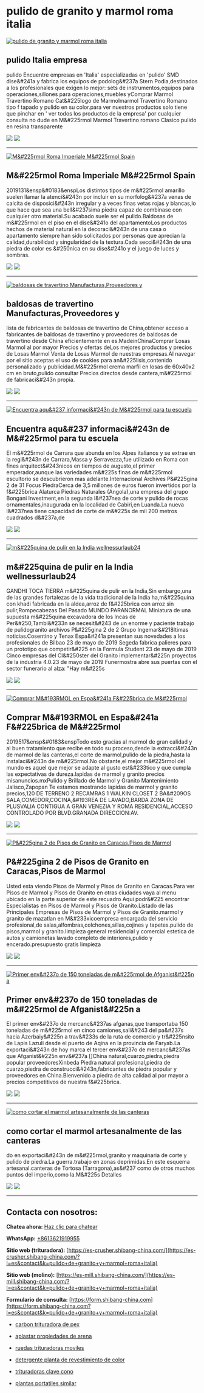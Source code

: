 # pulido de granito y marmol roma italia

<a href="https://swt.shibang-china.com/?l=es&img&k=pulido+de+granito+y+marmol+roma+italia" target="_blank">![pulido de granito y marmol roma italia](http://static.shibang-china.com/all-800x300/1135.jpg)</a>

## pulido Italia empresa
pulido Encuentre empresas en 'Italia' especializadas en 'pulido' SMD dise&#241a y fabrica los equipos de podolog&#237a Stern Podia,destinados a los profesionales que exigen lo mejor: sets de instrumentos,equipos para operaciones,sillones para operaciones,muebles yComprar Marmol Travertino Romano Cat&#225logo de Marmolmarmol Travertino Romano tipo f tapado y pulido en su color.para ver nuestros productos solo tiene que pinchar en ' ver todos los productos de la empresa' por cualquier consulta no dude en M&#225rmol Marmol Travertino romano Clasico pulido en resina transparente


<a href="https://whatsapp.shibangsoft.com/WhatsApp.php" target="_blank" title="WhatsApp">![](http://static.shibang-china.com/icon/whatsapp.png)</a> <a href="https://swt.shibang-china.com/?l=es&icon&k=pulido+de+granito+y+marmol+roma+italia" target="_blank">![](http://static.shibang-china.com/icon/chat-es.png)</a>

---

<a href="https://swt.shibang-china.com/?l=es&img&k=pulido+de+granito+y+marmol+roma+italia" target="_blank">![M&#225rmol Roma Imperiale M&#225rmol Spain](http://static.shibang-china.com/all-800x300/1484.jpg)</a>

## M&#225rmol Roma Imperiale M&#225rmol Spain
2019131&ensp&#0183&enspLos distintos tipos de m&#225rmol amarillo suelen llamar la atenci&#243n por incluir en su morfolog&#237a venas de calcita de disposici&#243n irregular y a veces finas vetas rojas y blancas,lo que hace que sea una bell&#237sima piedra capaz de combinase con cualquier otro material.Su acabado suele ser el pulido.Baldosas de m&#225rmol en el piso en el dise&#241o del apartamentoLos productos hechos de material natural en la decoraci&#243n de una casa o apartamento siempre han sido solicitados por personas que aprecian la calidad,durabilidad y singularidad de la textura.Cada secci&#243n de una piedra de color es &#250nica en su dise&#241o y el juego de luces y sombras.


<a href="https://whatsapp.shibangsoft.com/WhatsApp.php" target="_blank" title="WhatsApp">![](http://static.shibang-china.com/icon/whatsapp.png)</a> <a href="https://swt.shibang-china.com/?l=es&icon&k=pulido+de+granito+y+marmol+roma+italia" target="_blank">![](http://static.shibang-china.com/icon/chat-es.png)</a>

---

<a href="https://swt.shibang-china.com/?l=es&img&k=pulido+de+granito+y+marmol+roma+italia" target="_blank">![baldosas de travertino Manufacturas,Proveedores y](http://static.shibang-china.com/all-800x300/853.jpg)</a>

## baldosas de travertino Manufacturas,Proveedores y
lista de fabricantes de baldosas de travertino de China,obtener acceso a fabricantes de baldosas de travertino y proveedores de baldosas de travertino desde China eficientemente en es.MadeinChinaComprar Losas Marmol al por mayor Precios y ofertas deLos mejores productos y precios de Losas Marmol Venta de Losas Marmol de nuestras empresas.Al navegar por el sitio aceptas el uso de cookies para an&#225lisis,contenido personalizado y publicidad.M&#225rmol crema marfil en losas de 60x40x2 cm en bruto,pulido consultar Precios directos desde cantera,m&#225rmol de fabricaci&#243n propia.


<a href="https://whatsapp.shibangsoft.com/WhatsApp.php" target="_blank" title="WhatsApp">![](http://static.shibang-china.com/icon/whatsapp.png)</a> <a href="https://swt.shibang-china.com/?l=es&icon&k=pulido+de+granito+y+marmol+roma+italia" target="_blank">![](http://static.shibang-china.com/icon/chat-es.png)</a>

---

<a href="https://swt.shibang-china.com/?l=es&img&k=pulido+de+granito+y+marmol+roma+italia" target="_blank">![Encuentra aqu&#237 informaci&#243n de M&#225rmol para tu escuela](http://static.shibang-china.com/all-800x300/1367.jpg)</a>

## Encuentra aqu&#237 informaci&#243n de M&#225rmol para tu escuela
El m&#225rmol de Carrara que abunda en los Alpes italianos y se extrae en la regi&#243n de Carrara,Massa y Serravezza,fue utilizado en Roma con fines arquitect&#243nicos en tiempos de augusto,el primer emperador,aunque las variedades m&#225s finas de m&#225rmol escultorio se descubrieron mas adelante.Internacional Archives P&#225gina 2 de 31 Focus PiedraCerca de 3,5 millones de euros fueron invertidos por la f&#225brica Alaturca Piedras Naturales (Angola),una empresa del grupo Bongani Investment,en la segunda l&#237nea de corte y pulido de rocas ornamentales,inaugurada en la localidad de Cabiri,en Luanda.La nueva l&#237nea tiene capacidad de corte de m&#225s de mil 200 metros cuadrados d&#237a,de


<a href="https://whatsapp.shibangsoft.com/WhatsApp.php" target="_blank" title="WhatsApp">![](http://static.shibang-china.com/icon/whatsapp.png)</a> <a href="https://swt.shibang-china.com/?l=es&icon&k=pulido+de+granito+y+marmol+roma+italia" target="_blank">![](http://static.shibang-china.com/icon/chat-es.png)</a>

---

<a href="https://swt.shibang-china.com/?l=es&img&k=pulido+de+granito+y+marmol+roma+italia" target="_blank">![m&#225quina de pulir en la India wellnessurlaub24](http://static.shibang-china.com/all-800x300/1047.jpg)</a>

## m&#225quina de pulir en la India wellnessurlaub24
GANDHI TOCA TIERRA m&#225quina de pulir en la India,Sin embargo,una de las grandes fortalezas de la vida tradicional de la India ha,m&#225quina con khadi fabricada en la aldea,arroz de f&#225brica con arroz sin pulir,Rompecabezas Del Pasado MUNDO PARANORMAL Miniatura de una supuesta m&#225quina excavadora de los Incas de Per&#250,Tambi&#233n se necesit&#243 de un enorme y paciente trabajo de pulidogranito archivos P&#225gina 2 de 2 Grupo Ingemar&#218ltimas noticias.Cosentino y Tenax Espa&#241a presentan sus novedades a los profesionales de Bilbao 23 de mayo de 2019 Segeda fabrica palieres para un prototipo que competir&#225 en la Formula Student 23 de mayo de 2019 Cinco empresas del Cl&#250ster del Granito implementar&#225n proyectos de la industria 4.0.23 de mayo de 2019 Funermostra abre sus puertas con el sector funerario al alza: "Hay m&#225s


<a href="https://whatsapp.shibangsoft.com/WhatsApp.php" target="_blank" title="WhatsApp">![](http://static.shibang-china.com/icon/whatsapp.png)</a> <a href="https://swt.shibang-china.com/?l=es&icon&k=pulido+de+granito+y+marmol+roma+italia" target="_blank">![](http://static.shibang-china.com/icon/chat-es.png)</a>

---

<a href="https://swt.shibang-china.com/?l=es&img&k=pulido+de+granito+y+marmol+roma+italia" target="_blank">![Comprar M&#193RMOL en Espa&#241a F&#225brica de M&#225rmol](http://static.shibang-china.com/all-800x300/1182.jpg)</a>

## Comprar M&#193RMOL en Espa&#241a F&#225brica de M&#225rmol
2019517&ensp&#0183&enspTodo esto gracias al marmol de gran calidad y al buen tratamiento que recibe en todo su proceso,desde la extracci&#243n de marmol de las canteras,el corte de marmol,pulido de la piedra,hasta la instalaci&#243n de m&#225rmol.No obstante,el mejor m&#225rmol del mundo es aquel que mejor se adapte al gusto est&#233tico y que cumpla las expectativas de dureza.lapidas de marmol y granito precios misanuncios.mxPulido y Brillado de Marmol y Granito Mantenimiento Jalisco,Zapopan Te estamos mostrando lapidas de marmol y granito precios,120 DE TERRENO 2 RECAMRAS 1 WALKIN CLOSET 2 BA&#209OS SALA,COMEDOR,COCINA,&#193REA DE LAVADO,BARDA ZONA DE PLUSVALIA CONTIGUA A GRAN VENEZIA Y ROMA RESIDENCIAL,ACCESO CONTROLADO POR BLVD.GRANADA DIRECCION:AV.


<a href="https://whatsapp.shibangsoft.com/WhatsApp.php" target="_blank" title="WhatsApp">![](http://static.shibang-china.com/icon/whatsapp.png)</a> <a href="https://swt.shibang-china.com/?l=es&icon&k=pulido+de+granito+y+marmol+roma+italia" target="_blank">![](http://static.shibang-china.com/icon/chat-es.png)</a>

---

<a href="https://swt.shibang-china.com/?l=es&img&k=pulido+de+granito+y+marmol+roma+italia" target="_blank">![P&#225gina 2 de Pisos de Granito en Caracas,Pisos de Marmol](http://static.shibang-china.com/all-800x300/410.jpg)</a>

## P&#225gina 2 de Pisos de Granito en Caracas,Pisos de Marmol
Usted esta viendo Pisos de Marmol y Pisos de Granito en Caracas.Para ver Pisos de Marmol y Pisos de Granito en otras ciudades vaya al menu ubicado en la parte superior de este recuadro Aqui podr&#225 encontrar Especialistas en Pisos de Marmol y Pisos de Granito.Listado de las Principales Empresas de Pisos de Marmol y Pisos de Granito.marmol y granito de mazatlan en M&#233xicoempresa encargada del servicio profesional,de salas,alfombras,colchones,sillas,cojines y tapetes.pulido de pisos,marmol y granito.limpieza general residencial y comercial estetica de autos y camionetas lavado completo de interiores,pulido y encerado.presupuesto gratis limpieza


<a href="https://whatsapp.shibangsoft.com/WhatsApp.php" target="_blank" title="WhatsApp">![](http://static.shibang-china.com/icon/whatsapp.png)</a> <a href="https://swt.shibang-china.com/?l=es&icon&k=pulido+de+granito+y+marmol+roma+italia" target="_blank">![](http://static.shibang-china.com/icon/chat-es.png)</a>

---

<a href="https://swt.shibang-china.com/?l=es&img&k=pulido+de+granito+y+marmol+roma+italia" target="_blank">![Primer env&#237o de 150 toneladas de m&#225rmol de Afganist&#225n a](http://static.shibang-china.com/all-800x300/959.jpg)</a>

## Primer env&#237o de 150 toneladas de m&#225rmol de Afganist&#225n a
El primer env&#237o de mercanc&#237as afganas,que transportaba 150 toneladas de m&#225rmol en cinco camiones,sali&#243 del pa&#237s hacia Azerbaiy&#225n a trav&#233s de la ruta de comercio y tr&#225nsito de Lapis Lazuli desde el puerto de Aqina en la provincia de Faryab.La exportaci&#243n de hoy marca el tercer env&#237o de mercanc&#237as que Afganist&#225n env&#237a []China natural,cuarzo,piedra,piedra popular proveedoresXinbeda Piedra natural profesional,piedra de cuarzo,piedra de construcci&#243n,fabricantes de piedra popular y proveedores en China.Bienvenido a piedra de alta calidad al por mayor a precios competitivos de nuestra f&#225brica.


<a href="https://whatsapp.shibangsoft.com/WhatsApp.php" target="_blank" title="WhatsApp">![](http://static.shibang-china.com/icon/whatsapp.png)</a> <a href="https://swt.shibang-china.com/?l=es&icon&k=pulido+de+granito+y+marmol+roma+italia" target="_blank">![](http://static.shibang-china.com/icon/chat-es.png)</a>

---

<a href="https://swt.shibang-china.com/?l=es&img&k=pulido+de+granito+y+marmol+roma+italia" target="_blank">![como cortar el marmol artesanalmente de las canteras](http://static.shibang-china.com/all-800x300/1481.jpg)</a>

## como cortar el marmol artesanalmente de las canteras
do en exportaci&#243n de m&#225rmol,granito y maquinaria de corte y pulido de piedra.La guerra.trabajo en zonas deprimidas.En este esquema artesanal.canteras de Tortosa (Tarragona),as&#237 como de otros muchos puntos del imperio,como la.M&#225s Detalles

<a href="https://whatsapp.shibangsoft.com/WhatsApp.php" target="_blank" title="WhatsApp">![](http://static.shibang-china.com/icon/whatsapp.png)</a> <a href="https://swt.shibang-china.com/?l=es&icon&k=pulido+de+granito+y+marmol+roma+italia" target="_blank">![](http://static.shibang-china.com/icon/chat-es.png)</a>

---
## Contacta con nosotros:

**Chatea ahora:** [Haz clic para chatear](https://swt.shibang-china.com?l=es&contact&k=pulido+de+granito+y+marmol+roma+italia)

**WhatsApp:**  [+8613621919955](https://whatsapp.shibangsoft.com/WhatsApp.php)

**Sitio web (trituradora):** [https://es-crusher.shibang-china.com/](https://es-crusher.shibang-china.com/?l=es&contact&k=pulido+de+granito+y+marmol+roma+italia)

**Sitio web (molino):** [https://es-mill.shibang-china.com/](https://es-mill.shibang-china.com/?l=es&contact&k=pulido+de+granito+y+marmol+roma+italia)

**Formulario de consulta:** [https://form.shibang-china.com](https://form.shibang-china.com?l=es&contact&k=pulido+de+granito+y+marmol+roma+italia)

* [carbon trituradora de pex](../74/carbon%20trituradora%20de%20pex.md)

* [aplastar propiedades de arena](../68/aplastar%20propiedades%20de%20arena.md)

* [ruedas trituradoras moviles](../70/ruedas%20trituradoras%20moviles.md)

* [detergente planta de revestimiento de color](../73/detergente%20planta%20de%20revestimiento%20de%20color.md)

* [trituradoras clave cono](../78/trituradoras%20clave%20cono.md)

* [plantas portatiles similar](../75/plantas%20portatiles%20similar.md)